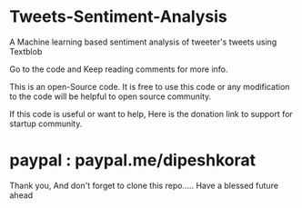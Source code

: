 # Tweets-Sentiment-Analysis
A Machine learning based sentiment analysis of tweeter's tweets using Textblob 

Go to the code and Keep reading comments for more info.

This is an open-Source code.
It is free to use this code or any modification to the code will be helpful to open source community.

If this code is useful or want to help, Here is the donation link to support for startup community. 

# paypal : paypal.me/dipeshkorat

Thank you, And don't forget to clone this repo.....
Have a blessed future ahead
